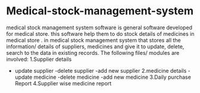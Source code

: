 # Medical-stock-management-system
medical stock management system software is general software developed for medical store. this software help them to do stock details of medicines  in medical store .
in medical stock management system that stores all the information/ details of suppliers, medicines and give it to update, delete, search to the data in existing records.
The following files/ modules are involved:
1.Supplier details 
- update supplier
-delete supplier
-add new supplier
2.medicine details
-update medicine
-delete medicine
-add new medicine
3.Daily purchase Report
4.Supplier wise medicine report
